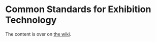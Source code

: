 # Common Standards for Exhibition Technology

The content is over on [the wiki](https://github.com/ACMILabs/tech-standards/wiki).
